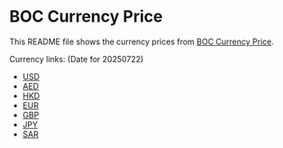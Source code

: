 # BOC Currency Price

This README file shows the currency prices from [BOC Currency Price](https://www.boc.cn/sourcedb/whpj/).

Currency links: (Date for 20250722)

- [USD](https://bocurrencyprice.techina.science/BOC_CURRENCY_PRICE/USD/20250722.json)
- [AED](https://bocurrencyprice.techina.science/BOC_CURRENCY_PRICE/AED/20250722.json)
- [HKD](https://bocurrencyprice.techina.science/BOC_CURRENCY_PRICE/HKD/20250722.json)
- [EUR](https://bocurrencyprice.techina.science/BOC_CURRENCY_PRICE/EUR/20250722.json)
- [GBP](https://bocurrencyprice.techina.science/BOC_CURRENCY_PRICE/GBP/20250722.json)
- [JPY](https://bocurrencyprice.techina.science/BOC_CURRENCY_PRICE/JPY/20250722.json)
- [SAR](https://bocurrencyprice.techina.science/BOC_CURRENCY_PRICE/SAR/20250722.json)
